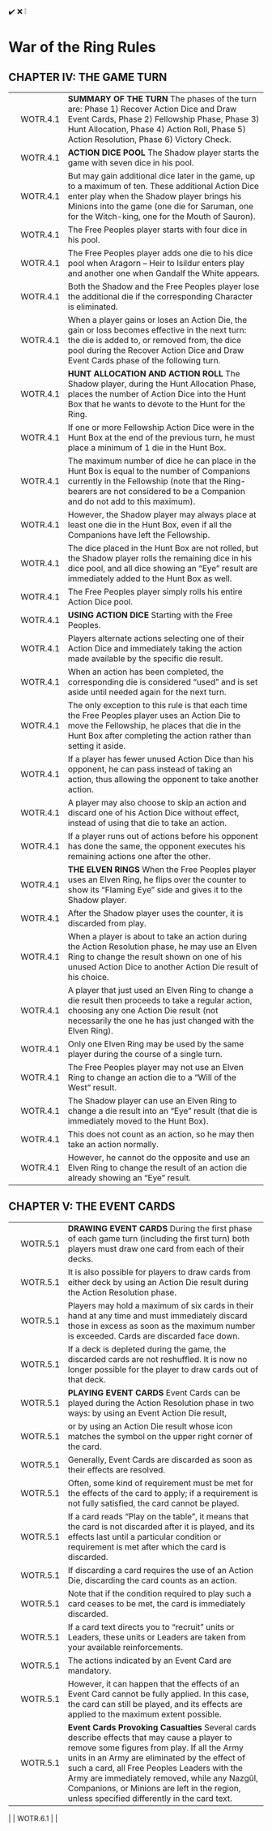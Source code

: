 
✔️
❌
❕

# War of the Ring Rules

## CHAPTER IV: THE GAME TURN
|  |  |  |
|---|---|---|
|  | WOTR.4.1 | **SUMMARY OF THE TURN** The phases of the turn are: Phase 1) Recover Action Dice and Draw Event Cards, Phase 2) Fellowship Phase, Phase 3) Hunt Allocation, Phase 4) Action Roll, Phase 5) Action Resolution, Phase 6) Victory Check. |
|  | WOTR.4.1 | **ACTION DICE POOL** The Shadow player starts the game with seven dice in his pool. |
|  | WOTR.4.1 | But may gain additional dice later in the game, up to a maximum of ten. These additional Action Dice enter play when the Shadow player brings his Minions into the game (one die for Saruman, one for the Witch-king, one for the Mouth of Sauron). |
|  | WOTR.4.1 | The Free Peoples player starts with four dice in his pool. |
|  | WOTR.4.1 | The Free Peoples player adds one die to his dice pool when Aragorn – Heir to Isildur enters play and another one when Gandalf the White appears. |
|  | WOTR.4.1 | Both the Shadow and the Free Peoples player lose the additional die if the corresponding Character is eliminated. |
|  | WOTR.4.1 | When a player gains or loses an Action Die, the gain or loss becomes effective in the next turn: the die is added to, or removed from, the dice pool during the Recover Action Dice and Draw Event Cards phase of the following turn. |
|  | WOTR.4.1 | **HUNT ALLOCATION AND ACTION ROLL** The Shadow player, during the Hunt Allocation Phase, places the number of Action Dice into the Hunt Box that he wants to devote to the Hunt for the Ring. |
|  | WOTR.4.1 | If one or more Fellowship Action Dice were in the Hunt Box at the end of the previous turn, he must place a minimum of 1 die in the Hunt Box. |
|  | WOTR.4.1 | The maximum number of dice he can place in the Hunt Box is equal to the number of Companions currently in the Fellowship (note that the Ring-bearers are not considered to be a Companion and do not add to this maximum). |
|  | WOTR.4.1 | However, the Shadow player may always place at least one die in the Hunt Box, even if all the Companions have left the Fellowship. |
|  | WOTR.4.1 | The dice placed in the Hunt Box are not rolled, but the Shadow player rolls the remaining dice in his dice pool, and all dice showing an “Eye” result are immediately added to the Hunt Box as well. |
|  | WOTR.4.1 | The Free Peoples player simply rolls his entire Action Dice pool. |
|  | WOTR.4.1 | **USING ACTION DICE** Starting with the Free Peoples. |
|  | WOTR.4.1 | Players alternate actions selecting one of their Action Dice and immediately taking the action made available by the specific die result. |
|  | WOTR.4.1 | When an action has been completed, the corresponding die is considered “used” and is set aside until needed again for the next turn. |
|  | WOTR.4.1 | The only exception to this rule is that each time the Free Peoples player uses an Action Die to move the Fellowship, he places that die in the Hunt Box after completing the action rather than setting it aside. |
|  | WOTR.4.1 | If a player has fewer unused Action Dice than his opponent, he can pass instead of taking an action, thus allowing the opponent to take another action. |
|  | WOTR.4.1 | A player may also choose to skip an action and discard one of his Action Dice without effect, instead of using that die to take an action. |
|  | WOTR.4.1 | If a player runs out of actions before his opponent has done the same, the opponent executes his remaining actions one after the other. |
|  | WOTR.4.1 | **THE ELVEN RINGS** When the Free Peoples player uses an Elven Ring, he flips over the counter to show its “Flaming Eye” side and gives it to the Shadow player. |
|  | WOTR.4.1 | After the Shadow player uses the counter, it is discarded from play. |
|  | WOTR.4.1 | When a player is about to take an action during the Action Resolution phase, he may use an Elven Ring to change the result shown on one of his unused Action Dice to another Action Die result of his choice. |
|  | WOTR.4.1 | A player that just used an Elven Ring to change a die result then proceeds to take a regular action, choosing any one Action Die result (not necessarily the one he has just changed with the Elven Ring). |
|  | WOTR.4.1 | Only one Elven Ring may be used by the same player during the course of a single turn. |
|  | WOTR.4.1 | The Free Peoples player may not use an Elven Ring to change an action die to a “Will of the West” result. |
|  | WOTR.4.1 | The Shadow player can use an Elven Ring to change a die result into an “Eye” result (that die is immediately moved to the Hunt Box). |
|  | WOTR.4.1 | This does not count as an action, so he may then take an action normally. |
|  | WOTR.4.1 | However, he cannot do the opposite and use an Elven Ring to change the result of an action die already showing an “Eye” result. |

## CHAPTER V: THE EVENT CARDS
|  |  |  |
|---|---|---|
|  | WOTR.5.1 | **DRAWING EVENT CARDS** During the first phase of each game turn (including the first turn) both players must draw one card from each of their decks. |
|  | WOTR.5.1 | It is also possible for players to draw cards from either deck by using an Action Die result during the Action Resolution phase. |
|  | WOTR.5.1 | Players may hold a maximum of six cards in their hand at any time and must immediately discard those in excess as soon as the maximum number is exceeded. Cards are discarded face down. |
|  | WOTR.5.1 | If a deck is depleted during the game, the discarded cards are not reshuffled. It is now no longer possible for the player to draw cards out of that deck. |
|  | WOTR.5.1 | **PLAYING EVENT CARDS** Event Cards can be played during the Action Resolution phase in two ways: by using an Event Action Die result, |
|  | WOTR.5.1 | or by using an Action Die result whose icon matches the symbol on the upper right corner of the card. |
|  | WOTR.5.1 | Generally, Event Cards are discarded as soon as their effects are resolved. |
|  | WOTR.5.1 | Often, some kind of requirement must be met for the effects of the card to apply; if a requirement is not fully satisfied, the card cannot be played. |
|  | WOTR.5.1 | If a card reads “Play on the table”, it means that the card is not discarded after it is played, and its effects last until a particular condition or requirement is met after which the card is discarded. |
|  | WOTR.5.1 | If discarding a card requires the use of an Action Die, discarding the card counts as an action. |
|  | WOTR.5.1 | Note that if the condition required to play such a card ceases to be met, the card is immediately discarded. |
|  | WOTR.5.1 | If a card text directs you to “recruit” units or Leaders, these units or Leaders are taken from your available reinforcements. |
|  | WOTR.5.1 | The actions indicated by an Event Card are mandatory. |
|  | WOTR.5.1 | However, it can happen that the effects of an Event Card cannot be fully applied. In this case, the card can still be played, and its effects are applied to the maximum extent possible. |
|  | WOTR.5.1 | **Event Cards Provoking Casualties** Several cards describe effects that may cause a player to remove some figures from play. If all the Army units in an Army are eliminated by the effect of such a card, all Free Peoples Leaders with the Army are immediately removed, while any Nazgûl, Companions, or Minions are left in the region, unless specified differently in the card text. |





|  | WOTR.6.1 |  |